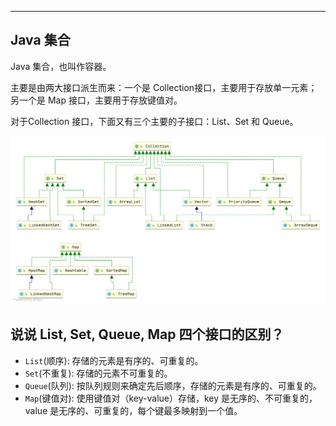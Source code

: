 

---

## Java 集合

Java 集合，也叫作容器。

主要是由两大接口派生而来：一个是 Collection接口，主要用于存放单一元素；另一个是 Map 接口，主要用于存放键值对。

对于Collection 接口，下面又有三个主要的子接口：List、Set 和 Queue。


![alt text](../../../images/image-114.png)

## 说说 List, Set, Queue, Map 四个接口的区别？

-   `List`(顺序): 存储的元素是有序的、可重复的。
-   `Set`(不重复): 存储的元素不可重复的。
-   `Queue`(队列): 按队列规则来确定先后顺序，存储的元素是有序的、可重复的。
-   `Map`(键值对): 使用键值对（key-value）存储，key 是无序的、不可重复的，value 是无序的、可重复的，每个键最多映射到一个值。